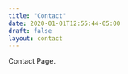```yaml
---
title: "Contact"
date: 2020-01-01T12:55:44-05:00
draft: false
layout: contact
---
```

Contact Page.
